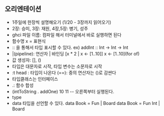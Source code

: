 ## 오리엔테이션
- 1주일에 한장씩 설명해오기 (1/20 - 3장까지 읽어오기)
- 2장: 승미, 3장: 재원, 4장,5장: 병기, 성주
- ghci 파일 이름: 컴파일 해서 터미널에서 바로 실행하면 된다
- 함수명 x = 표현식
- :: 을 통해서 타입 표시할 수 있다.
  ex) addInt :: Int -> Int -> Int
- |(pipeline): 연산자 | 바인딩 
  [x * 2 | x <- [1..10]]
  x <- [1..10](for of)
- 값 생성자: [], ()
- 타입은 대문자로 시작, 타입 변수는 소문자로 시작
- :t head : 타입이 나온다
  (==): 중의 연산자는 ()로 감싼다 
- 타입클래스는 인터페이스
- .: 함수 합성
- (intToString . addOne) 10
  11 -- 오른쪽부터 실행된다.
- type
- data 타입을 선언할 수 있다.
  data Book = Fun | Board
  data Book = Fun Int | Board